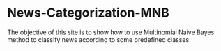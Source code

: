 # News-Categorization-MNB
The objective of this site is to show how to use Multinomial Naive Bayes method to classify news according to some predefined classes. 
